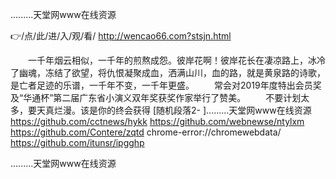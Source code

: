 
.........天堂网www在线资源




👉/点/此/进/入/观/看/ http://wencao66.com?stsjn.html




　　一千年烟云相似，一千年的煎熬成怨。彼岸花啊！彼岸花长在凄凉路上，冰冷了幽魂，冻结了欲望，将仇恨凝聚成血，洒满山川，血的路，就是黄泉路的诗歌，是亡者足迹的乐谱，一千年不变，一千年更盛。
　　常会对2019年度特出会员奖及“华通杯”第二届广东省小演义双年奖获奖作家举行了赞美。
　　不要计划太多，要天真烂漫。该是你的终会获得
[随机段落2-
].........天堂网www在线资源 https://github.com/cctnews/hykk
https://github.com/webnewse/ntylxm
https://github.com/Contere/zqtd
chrome-error://chromewebdata/
https://github.com/itunsr/ipgghp





.........天堂网www在线资源
